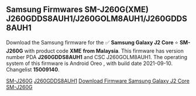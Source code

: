 <h2>Samsung Firmwares SM-J260G(XME) J260GDDS8AUH1/J260GOLM8AUH1/J260GDDS8AUH1</h2>
Download the Samsung firmware for the ✅ <strong>Samsung Galaxy J2 Core </strong> ⭐ <strong>SM-J260G</strong> with product code <strong>XME</strong> <strong> from Malaysia</strong>. This firmware has version number PDA <strong>J260GDDS8AUH1</strong> and CSC J260GOLM8AUH1. The operating system of this firmware is Android Oreo , with build date 2021-09-10. Changelist <strong>15009140</strong>.


[SM-J260G](https://samfirm.shop/samsung/model/SM-J260G)
[J260GDDS8AUH1](https://samfirm.shop/samsung/pda/J260GDDS8AUH1)
[Download Firmware Samsung Galaxy J2 Core SM-J260G](https://samfirm.shop/samsung/firmware/455603)
